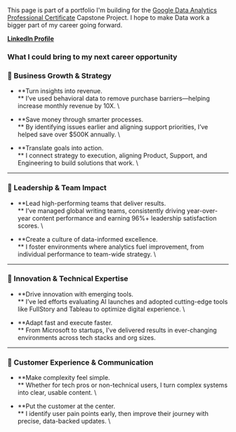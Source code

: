 This page is part of a portfolio I'm building for the [Google Data Analytics Professional Certificate](https://www.coursera.org/professional-certificates/google-data-analytics?) Capstone Project. I hope to make Data work a bigger part of my career going forward.

**[LinkedIn Profile](https://www.linkedin.com/in/enordstr/)**

### **What I could bring to my next career opportunity**


### **🔹 Business Growth & Strategy**



* **Turn insights into revenue. \
** I’ve used behavioral data to remove purchase barriers—helping increase monthly revenue by 10X. \

* **Save money through smarter processes. \
** By identifying issues earlier and aligning support priorities, I’ve helped save over $500K annually. \

* **Translate goals into action. \
** I connect strategy to execution, aligning Product, Support, and Engineering to build solutions that work. \



---


### **🔹 Leadership & Team Impact**



* **Lead high-performing teams that deliver results. \
** I’ve managed global writing teams, consistently driving year-over-year content performance and earning 96%+ leadership satisfaction scores. \

* **Create a culture of data-informed excellence. \
** I foster environments where analytics fuel improvement, from individual performance to team-wide strategy. \



---


### **🔹 Innovation & Technical Expertise**



* **Drive innovation with emerging tools. \
** I’ve led efforts evaluating AI launches and adopted cutting-edge tools like FullStory and Tableau to optimize digital experience. \

* **Adapt fast and execute faster. \
** From Microsoft to startups, I’ve delivered results in ever-changing environments across tech stacks and org sizes.


---


### **🔹 Customer Experience & Communication**



* **Make complexity feel simple. \
** Whether for tech pros or non-technical users, I turn complex systems into clear, usable content. \

* **Put the customer at the center. \
** I identify user pain points early, then improve their journey with precise, data-backed updates. \




